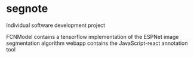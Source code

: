 # segnote
Individual software development project

FCNModel contains a tensorflow implementation of the ESPNet image segmentation algorithm
webapp contains the JavaScript-react annotation tool
